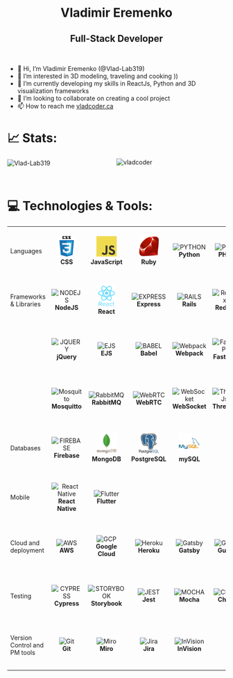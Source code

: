 <h1 align="center">Vladimir Eremenko</h1>
<h2 align="center">Full-Stack Developer</h2>
<br>

- 👋 Hi, I’m Vladimir Eremenko (@Vlad-Lab319)
- 👀 I’m interested in 3D modeling, traveling and cooking ))
- 🌱 I’m currently developing my skills in ReactJs, Python and 3D visualization frameworks
- 💞️ I’m looking to collaborate on creating a cool project
- 📫 How to reach me [vladcoder.ca](https://www.vladcoder.ca/)

# 📈 Stats:
<p align="left">
<img align="center" src="https://github-readme-stats.vercel.app/api/top-langs?username=Vlad-Lab319&langs_count=14&hide=yacc,shell&show_icons=true&locale=en&layout=compact" width="45%" alt="Vlad-Lab319"/>

<img align="right" src="https://github-readme-stats.vercel.app/api?username=Vlad-Lab319&show_icons=true&locale=en" width="50%" alt="vladcoder" />  
  
</p>

<br>

# :computer: Technologies & Tools:

<table>  
  <tr>
    <td>Languages</td>
    <td align="center" height="108" width="108">
      <img
        src="https://raw.githubusercontent.com/devicons/devicon/master/icons/css3/css3-original-wordmark.svg"
        width="48"
        height="48"
        alt="CSS"
      />
      <br /><strong>CSS</strong>
    </td>
    <td align="center" height="108" width="108">
      <img
        src="https://raw.githubusercontent.com/devicons/devicon/master/icons/javascript/javascript-original.svg"
        width="48"
        height="48"
        alt="JAVASCRIPT"
      />
      <br /><strong>JavaScript</strong>
    </td>
    <td align="center" height="108" width="108">
      <img
        src="https://raw.githubusercontent.com/devicons/devicon/master/icons/ruby/ruby-original.svg"
        width="48"
        height="48"
        alt="RUBY"
      />
      <br /><strong>Ruby</strong>
    </td>
    <td align="center" height="108" width="108">
      <img
        src="https://cdn3.iconfinder.com/data/icons/logos-and-brands-adobe/512/267_Python-512.png"
        width="48"
        height="48"
        alt="PYTHON"
      />
      <br /><strong>Python</strong>
    </td>
     <td align="center" height="108" width="108">
      <img
        src="https://cdn4.iconfinder.com/data/icons/logos-3/568/php-logo-64.png"
        width="48"
        height="48"
        alt="PHP"
      />
      <br /><strong>PHP</strong>
    </td>
    <td align="center" height="108" width="108">
      <img
        src="https://cdn-icons-png.flaticon.com/512/2772/2772165.png"
        width="48"
        height="48"
        alt="SQL"
      />
      <br /><strong>SQL</strong>
    </td>
  </tr>
    
  <tr>
    <td>Frameworks & Libraries</td>
    <td align="center" height="108" width="108">
      <img
        src="https://cdn.freebiesupply.com/logos/large/2x/nodejs-icon-logo-png-transparent.png"
        width="48"
        height="48"
        alt="NODEJS"
      />
      <br /><strong>NodeJS</strong>
    </td>
     <td align="center" height="108" width="108">
      <img
        src="https://raw.githubusercontent.com/devicons/devicon/master/icons/react/react-original-wordmark.svg"
        width="48"
        height="48"
        alt="REACT"
      />
      <br /><strong>React</strong>
    </td>
    <td align="center" height="108" width="108">
      <img
        src="https://jsurt.github.io/jacks-portfolio/images/color-express-icon%20(1).png"
        width="48"
        height="48"
        alt="EXPRESS"
      />
      <br /><strong>Express</strong>
    </td>
    <td align="center" height="108" width="108">
      <img
        src="https://cdn.iconscout.com/icon/free/png-256/rails-3521664-2945108.png"
        width="48"
        height="48"
        alt="RAILS"
      />
      <br /><strong>Rails</strong>
    </td>
    <td align="center" height="108" width="108">
      <img
        src="https://cdn4.iconfinder.com/data/icons/logos-brands-5/24/redux-256.png"
        width="48"
        height="48"
        alt="Redux"
      />
      <br /><strong>Redux</strong>
    </td>
     <td align="center" height="108" width="108">
      <img
        src="https://titrias.com/files/2022/04/typescript.png"
        width="48"
        height="48"
        alt="TYPESCRIPT"
      />
      <br /><strong>TypeScript</strong>
    </td>
    <td align="center" height="108" width="108">
      <img
        src="https://raw.githubusercontent.com/devicons/devicon/master/icons/sass/sass-original.svg"
        width="48"
        height="48"
        alt="SASS"
      />
      <br /><strong>SASS</strong>
    </td>
   <td align="center" height="108" width="108">
      <img
        src="https://cdn3.iconfinder.com/data/icons/font-awesome-brands/576/bootstrap-256.png"
        width="48"
        height="48"
        alt="Bootstrap"
      />
      <br /><strong>Bootstrap</strong>
    </td>   
  </tr>
   
  <tr>
    <td></td>
   <td align="center" height="108" width="108">
      <img
        src="https://i.dlpng.com/static/png/7044160_preview.png"
        width="48"
        height="48"
        alt="JQUERY"
      />
      <br /><strong>jQuery</strong>
    </td>
    <td align="center" height="108" width="108">
      <img
        src="https://pbs.twimg.com/profile_images/833789473376854018/skScegH6_400x400.jpg"
        width="48"
        height="48"
        alt="EJS"
      />
      <br /><strong>EJS</strong>
    </td>
    <td align="center" height="108" width="108">
      <img
        src="https://www.vectorlogo.zone/logos/babeljs/babeljs-icon.svg"
        width="48"
        height="48"
        alt="BABEL"
      />
      <br /><strong>Babel</strong>
    </td>
    <td align="center" height="108" width="108">
      <img
        src="https://seeklogo.com/images/W/webpack-logo-9E66EE203A-seeklogo.com.png"
        width="48"
        height="48"
        alt="Webpack"
      />
      <br /><strong>Webpack</strong>
    </td>    
      <td align="center" height="108" width="108">
      <img
        src="https://seeklogo.com/images/F/fastapi-logo-541BAA112F-seeklogo.com.png"
        width="48"
        height="48"
        alt="FastAPI"
      />
      <br /><strong>FastAPI</strong>
    </td>
     <td align="center" height="108" width="108">
      <img
        src="https://cdn1.iconfinder.com/data/icons/akar-vol-1/24/django-fill-256.png"
        width="48"
        height="48"
        alt="Django"
      />
      <br /><strong>Django</strong>
    </td>
     <td align="center" height="108" width="108">
      <img
        src="https://cdn4.iconfinder.com/data/icons/logos-brands-5/24/symfony-256.png"
        width="48"
        height="48"
        alt="Symfony"
      />
      <br /><strong>Symfony</strong>
    </td>
  </tr>
  
  <tr>
    <td></td>
      <td align="center" height="108" width="108">
      <img
        src="https://training.cherriz.de/cherriz-training/1.0.0/serviceorientierung/_images/mosquitto_logo.png"
        width="48"
        height="48"
        alt="Mosquitto"
      />
      <br /><strong>Mosquitto</strong>
    </td>
      <td align="center" height="108" width="108">
      <img
        src="https://seeklogo.com/images/R/rabbitmq-logo-25641A76DE-seeklogo.com.png"
        width="48"
        height="48"
        alt="RabbitMQ"
      />
      <br /><strong>RabbitMQ</strong>
    </td>
      <td align="center" height="108" width="108">
      <img
        src="https://iconape.com/wp-content/png_logo_vector/webrtc.png"
        width="48"
        height="48"
        alt="WebRTC"
      />
      <br /><strong>WebRTC</strong>
    </td>
      <td align="center" height="108" width="108">
      <img
        src="https://www.digitalcrafts.com/sites/default/files/django.png"
        width="48"
        height="48"
        alt="WebSocket"
      />
      <br /><strong>WebSocket</strong>
    </td>
     <td align="center" height="108" width="108">
      <img
        src="https://upload.wikimedia.org/wikipedia/commons/thumb/3/3f/Three.js_Icon.svg/220px-Three.js_Icon.svg.png"
        width="48"
        height="48"
        alt="ThreeJs"
      />
      <br /><strong>ThreeJs</strong>
    </td>
     <td align="center" height="108" width="108">
      <img
        src="https://dwglogo.com/wp-content/uploads/2017/10/D3_js_logo-1024x705.png"
        width="48"
        height="48"
        alt="D3"
      />
      <br /><strong>D3</strong>
    </td>
     <td align="center" height="108" width="108">
      <img
        src="https://seeklogo.com/images/H/highcharts-logo-B82D186525-seeklogo.com.png?v=637829616030000000"
        width="48"
        height="48"
        alt="Highcharts"
      />
      <br /><strong>Highcharts</strong>
    </td>
      <td align="center" height="108" width="108">
      <img
        src="https://seeklogo.com/images/Q/qgis-logo-E3C8191C7F-seeklogo.com.png"
        width="48"
        height="48"
        alt="Qgis"
      />
      <br /><strong>Qgis</strong>
    </td>
  </tr>
  
   
  <tr>
    <td>Databases</td>
     <td align="center" height="108" width="108">
      <img
        src="https://www.vectorlogo.zone/logos/firebase/firebase-icon.svg"
        width="48"
        height="48"
        alt="FIREBASE"
      />
      <br /><strong>Firebase</strong>
    </td>
    <td align="center" height="108" width="108">
      <img
        src="https://raw.githubusercontent.com/devicons/devicon/master/icons/mongodb/mongodb-original-wordmark.svg"
        width="48"
        height="48"
        alt="MONGODB"
      />
      <br /><strong>MongoDB</strong>
    </td>
    <td align="center" height="108" width="108">
        <img
          src="https://raw.githubusercontent.com/devicons/devicon/master/icons/postgresql/postgresql-original-wordmark.svg"
          width="48"
          height="48"
          alt="POSTGRESQL"
        />
        <br /><strong>PostgreSQL</strong>
      </td>
      <td align="center" height="108" width="108">
        <img
          src="https://raw.githubusercontent.com/devicons/devicon/master/icons/mysql/mysql-original-wordmark.svg"
          width="48"
          height="48"
          alt="MYSQL"
        />
        <br /><strong>mySQL</strong>
      </td>     
  </tr>
  
   <tr>
    <td>Mobile</td>
     <td align="center" height="108" width="108">
      <img
        src="https://cdn0.iconfinder.com/data/icons/logos-brands-in-colors/128/react_color-256.png"
        width="48"
        height="48"
        alt="React Native"
      />
      <br /><strong>React Native</strong>
    </td>
    <td align="center" height="108" width="108">
      <img
        src="https://cdn4.iconfinder.com/data/icons/logos-brands-5/24/flutter-256.png"
        width="48"
        height="48"
        alt="Flutter"
      />
      <br /><strong>Flutter</strong>
    </td>   
  </tr>
  
  <tr>
    <td>Cloud and deployment</td>
     <td align="center" height="108" width="108">
      <img
        src="https://www.zencos.com/wp-content/uploads/2021/11/aws-logo.png"
        width="48"
        height="48"
        alt="AWS"
      />
      <br /><strong>AWS</strong>
    </td>
    <td align="center" height="108" width="108">
      <img
        src="https://upload.wikimedia.org/wikipedia/commons/thumb/0/01/Google-cloud-platform.svg/2048px-Google-cloud-platform.svg.png"
        width="48"
        height="48"
        alt="GCP"
      />
      <br /><strong>Google Cloud</strong>
    </td>
     <td align="center" height="108" width="108">
      <img
        src="https://cdn2.iconfinder.com/data/icons/boxicons-logos/24/bxl-heroku-64.png"
        width="48"
        height="48"
        alt="Heroku"
      />
      <br /><strong>Heroku</strong>
    </td>
    <td align="center" height="108" width="108">
      <img
        src="https://cdn1.iconfinder.com/data/icons/akar-vol-1/24/gatsby-fill-256.png"
        width="48"
        height="48"
        alt="Gatsby"
      />
      <br /><strong>Gatsby</strong>
    </td>
     <td align="center" height="108" width="108">
      <img
        src="https://cdn3.iconfinder.com/data/icons/font-awesome-brands/512/gulp-256.png"
        width="48"
        height="48"
        alt="Gulp"
      />
      <br /><strong>Gulp</strong>
    </td>
   </tr>

  <tr>
    <td>Testing</td>
    <td align="center" height="108" width="108">
      <img
        src="https://raw.githubusercontent.com/simple-icons/simple-icons/6e46ec1fc23b60c8fd0d2f2ff46db82e16dbd75f/icons/cypress.svg"
        width="48"
        height="48"
        alt="CYPRESS"
      />
      <br /><strong>Cypress</strong>
    </td>
    <td align="center" height="108" width="108">
      <img
        src="https://icons.veryicon.com/png/o/business/vscode-program-item-icon/storybook.png"
        width="48"
        height="48"
        alt="STORYBOOK"
      />
      <br /><strong>Storybook</strong>
    </td>
    <td align="center" height="108" width="108">
      <img
        src="https://www.vectorlogo.zone/logos/jestjsio/jestjsio-icon.svg"
        width="48"
        height="48"
        alt="JEST"
      />
      <br /><strong>Jest</strong>
    </td>
    <td align="center" height="108" width="108">
      <img
        src="https://www.vectorlogo.zone/logos/mochajs/mochajs-icon.svg"
        width="48"
        height="48"
        alt="MOCHA"
      />
      <br /><strong>Mocha</strong>
    </td>
    <td align="center" height="108" width="108">
      <img
        src="https://p7.hiclipart.com/preview/626/247/761/mocha-javascript-node-js-test-driven-development-assertion-chai-sheng.jpg"
        width="48"
        height="48"
        alt="CHAI"
      />
      <br /><strong>Chai</strong>
    </td>
    <td align="center" height="108" width="108">
      <img
        src="https://cbabhusal.files.wordpress.com/2015/12/812ab30c5723956adcf8c1bbaf23e471143e1934.png"
        width="48"
        height="48"
        alt="RSPEC"
      />
      <br /><strong>RSpec</strong>
    </td>
  </tr>  
    
  <tr>
    <td>Version Control and PM tools</td>
    <td align="center" height="108" width="108">
      <img
        src="https://www.vectorlogo.zone/logos/git-scm/git-scm-icon.svg"
        width="48"
        height="48"
        alt="Git"
      />
      <br /><strong>Git</strong>
    </td>
    <td align="center" height="108" width="108">
      <img
        src="https://cdn4.iconfinder.com/data/icons/logos-brands-5/512/miro-256.png"
        width="48"
        height="48"
        alt="Miro"
      />
      <br /><strong>Miro</strong>
    </td>
    <td align="center" height="108" width="108">
      <img
        src="https://cdn4.iconfinder.com/data/icons/logos-and-brands/512/184_Jira_logo_logos-64.png"
        width="48"
        height="48"
        alt="Jira"
      />
      <br /><strong>Jira</strong>
    </td>
    <td align="center" height="108" width="108">
      <img
        src="https://user-images.githubusercontent.com/63407418/197429670-c3aa9b7c-48d1-4558-a16f-02a99cf770a9.png"
        width="48"
        height="48"
        alt="InVision"
      />
       <br /><strong>InVision</strong>
    </td>
  </tr>   
</table>
